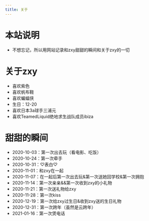 ```yaml
---
title: 关于
---
```


# 本站说明
- 不想忘记，所以用网站记录和zxy甜甜的瞬间和关于zxy的一切

# 关于zxy
- 喜欢紫色
- 喜欢帆布鞋
- 喜欢蝙蝠侠
- 生日：12-20
- 喜欢日本3a球手三浦元
- 喜欢TeamedLiquid绝地求生战队成员ibiza

# 甜甜的瞬间
- 2020-10-03：第一次出去玩（看电影、吃饭）
- 2020-10-24：第一次牵手
- 2020-10-31：♡表白♡
- 2020-11-01：和zxy在一起
- 2020-11-07：在一起后第一次出去玩&第一次送她回学校&第一次拥抱
- 2020-11-14：第一次亲亲&&第一次收到zxy的小礼物
- 2020-11-21：第一次送礼物给zxy
- 2020-11-28：第一次kiss
- 2020-12-19：第一次给zxy过生日&收到zxy送的生日礼物
- 2020-12-31：第一次跨年（虽然是云跨年）
- 2021-01-16：第一次煲电话